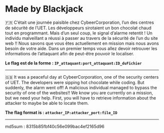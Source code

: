 # Made by Blackjack

🇫🇷 C’était une journée paisible chez CybeerCorporation, l’un des centres de sécurité de l’UET. Les développeurs sirotaient un bon chocolat chaud tout en programmant. Mais d’un seul coup, le signal d’alarme retentit ! Un individu malveillant a réussi à passer au travers de la sécurité de l’un du site web !! Nous savons que vous êtes actuellement en mission mais nous avons besoin de votre aide.
Dans un premier temps vous allez devoir retrouver les informations de l’attaquant afin de peut-être pouvoir le localiser.


**Le flag est de la forme : `IP_attaquant:port_attaquant:ID_duFichier`**


--------------------------------------------------------------------------------------------------------------

🇬🇧 It was a peaceful day at CybeerCorporation, one of the security centers of UET. The developers were sipping hot chocolate while coding. But suddenly, the alarm went off! A malicious individual managed to bypass the security of one of the websites!! We know you are currently on a mission, but we need your help.
First, you will have to retrieve information about the attacker to maybe be able to locate them.


**The flag format is : `attacker_IP:attacker_port:file_ID`**

--------------------------------------------------------------------------------------------------------------
md5sum :  8315b85fbf40c56e099bac4ef2165d96